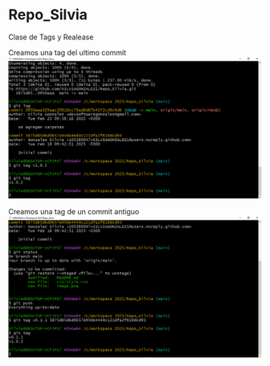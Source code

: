 # Repo_Silvia


Clase de Tags y Realease

Creamos una tag del ultimo commit
![alt text](image.png)



Creamos una tag de un commit antiguo
![alt text](image-1.png)


